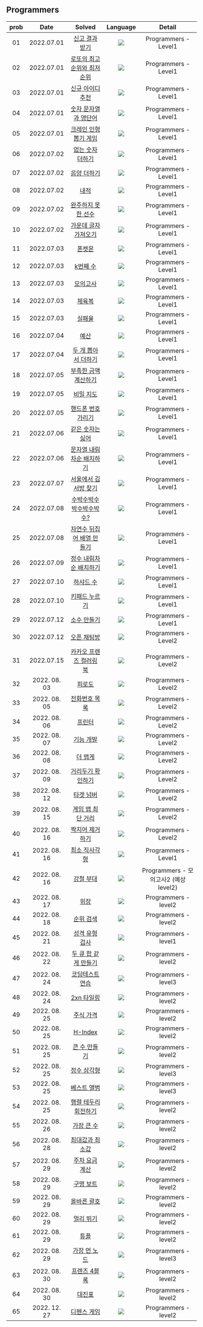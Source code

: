 ## Programmers

  
| prob |   Date   | Solved | Language | Detail |
| :---: | :----------: | :---------------: | :---: | :---: |
| 01 | 2022.07.01 | [신고 결과 받기](https://github.com/sey2/CodingTest/blob/master/programmers/ReportResult.java) |<img src="https://img.shields.io/badge/java-007396?style=for-the-badge&logo=java&logoColor=white"> | Programmers - Level1 |
| 02 | 2022.07.01 | [로또의 최고 순위와 최저 순위](https://github.com/sey2/CodingTest/blob/master/programmers/Lotto.java) |<img src="https://img.shields.io/badge/java-007396?style=for-the-badge&logo=java&logoColor=white"> | Programmers - Level1 |
| 03 | 2022.07.01 | [신규 아이디 추천](https://github.com/sey2/CodingTest/blob/master/programmers/RecommandNewId.java) |<img src="https://img.shields.io/badge/java-007396?style=for-the-badge&logo=java&logoColor=white"> | Programmers - Level1 |
| 04 | 2022.07.01 |  [숫자 문자열과 영단어](https://github.com/sey2/CodingTest/blob/master/programmers/IntStrAndEngWord.java) |<img src="https://img.shields.io/badge/java-007396?style=for-the-badge&logo=java&logoColor=white"> | Programmers - Level1 |
| 05 | 2022.07.01 |  [크레인 인형뽑기 게임](https://github.com/sey2/CodingTest/blob/master/programmers/Crane.java) |<img src="https://img.shields.io/badge/java-007396?style=for-the-badge&logo=java&logoColor=white"> | Programmers - Level1 |
| 06 | 2022.07.02 |  [없는 숫자 더하기](https://github.com/sey2/CodingTest/blob/master/programmers/AddNumber.java) |<img src="https://img.shields.io/badge/java-007396?style=for-the-badge&logo=java&logoColor=white"> | Programmers - Level1 |
| 07 | 2022.07.02 | [음양 더하기](https://github.com/sey2/CodingTest/blob/master/programmers/AddAbs.java) |<img src="https://img.shields.io/badge/java-007396?style=for-the-badge&logo=java&logoColor=white"> | Programmers - Level1 |
| 08 | 2022.07.02 |[내적](https://github.com/sey2/CodingTest/blob/master/programmers/Inner.java) |<img src="https://img.shields.io/badge/java-007396?style=for-the-badge&logo=java&logoColor=white"> | Programmers - Level1 |
| 09 | 2022.07.02 | [완주하지 못한 선수](https://github.com/sey2/CodingTest/blob/master/programmers/UnsuccessfulRunner.java) |<img src="https://img.shields.io/badge/java-007396?style=for-the-badge&logo=java&logoColor=white"> | Programmers - Level1 |
| 10 | 2022.07.02 | [가운데 글자 가져오기](https://github.com/sey2/CodingTest/blob/master/programmers/MiddleLetter.java) |<img src="https://img.shields.io/badge/java-007396?style=for-the-badge&logo=java&logoColor=white"> | Programmers - Level1 |
| 11 | 2022.07.03 | [폰켓몬](https://github.com/sey2/CodingTest/blob/master/programmers/Ponketmon.java) |<img src="https://img.shields.io/badge/java-007396?style=for-the-badge&logo=java&logoColor=white"> | Programmers - Level1 |
| 12 | 2022.07.03 | [k번째 수](https://github.com/sey2/CodingTest/blob/master/programmers/KthNumber.java) |<img src="https://img.shields.io/badge/java-007396?style=for-the-badge&logo=java&logoColor=white"> | Programmers - Level1 |
| 13 | 2022.07.03 | [모의고사](https://github.com/sey2/CodingTest/blob/master/programmers/MockTest.java) |<img src="https://img.shields.io/badge/java-007396?style=for-the-badge&logo=java&logoColor=white"> | Programmers - Level1 |
| 14 | 2022.07.03 | [체육복](https://github.com/sey2/CodingTest/blob/master/programmers/GymClothes.java) |<img src="https://img.shields.io/badge/java-007396?style=for-the-badge&logo=java&logoColor=white"> | Programmers - Level1 |
| 15 | 2022.07.03 | [실패율](https://github.com/sey2/CodingTest/blob/master/programmers/FailureRate.java) |<img src="https://img.shields.io/badge/java-007396?style=for-the-badge&logo=java&logoColor=white"> | Programmers - Level1 |
| 16 | 2022.07.04 | [예산](https://github.com/sey2/CodingTest/blob/master/programmers/Budget.java) |<img src="https://img.shields.io/badge/java-007396?style=for-the-badge&logo=java&logoColor=white"> | Programmers - Level1 |
| 17 | 2022.07.04 | [두 개 뽑아서 더하기](https://github.com/sey2/CodingTest/blob/master/programmers/PickTwoAdd.java) |<img src="https://img.shields.io/badge/java-007396?style=for-the-badge&logo=java&logoColor=white"> | Programmers - Level1 |
| 18 | 2022.07.05 | [부족한 금액 계산하기](https://github.com/sey2/CodingTest/blob/master/programmers/Shortfall.java) |<img src="https://img.shields.io/badge/java-007396?style=for-the-badge&logo=java&logoColor=white"> | Programmers - Level1 |
| 19 | 2022.07.05 | [비밀 지도](https://github.com/sey2/CodingTest/blob/master/programmers/SecreateMap.java) |<img src="https://img.shields.io/badge/java-007396?style=for-the-badge&logo=java&logoColor=white"> | Programmers - Level1 |
| 20 | 2022.07.05 | [핸드폰 번호 가리기](https://github.com/sey2/CodingTest/blob/master/programmers/CoverPnNumber.java) |<img src="https://img.shields.io/badge/java-007396?style=for-the-badge&logo=java&logoColor=white"> | Programmers - Level1 |
| 21 | 2022.07.06 | [같은 숫자는 싫어](https://github.com/sey2/CodingTest/blob/master/programmers/HateSameNumber.java) |<img src="https://img.shields.io/badge/java-007396?style=for-the-badge&logo=java&logoColor=white"> | Programmers - Level1 |
| 22 | 2022.07.06 | [문자열 내림차순 배치하기](https://github.com/sey2/CodingTest/blob/master/programmers/StringReverse.java) |<img src="https://img.shields.io/badge/java-007396?style=for-the-badge&logo=java&logoColor=white"> | Programmers - Level1 |
| 23 | 2022.07.07 | [서울에서 김서방 찾기](https://github.com/sey2/CodingTest/blob/master/programmers/FindKim.java) |<img src="https://img.shields.io/badge/java-007396?style=for-the-badge&logo=java&logoColor=white"> | Programmers - Level1 |
| 24 | 2022.07.08 | [수박수박수박수박수박수? ](https://github.com/sey2/CodingTest/blob/master/programmers/WaterMelon.java) |<img src="https://img.shields.io/badge/java-007396?style=for-the-badge&logo=java&logoColor=white"> | Programmers - Level1 |
| 25 | 2022.07.08 | [자연수 뒤집어 배열 만들기 ](https://github.com/sey2/CodingTest/blob/master/programmers/MakeArray.java) |<img src="https://img.shields.io/badge/java-007396?style=for-the-badge&logo=java&logoColor=white"> | Programmers - Level1 
| 26 | 2022.07.09 | [정수 내림차순 배치하기](https://github.com/sey2/CodingTest/blob/master/programmers/IntReverse.java) |<img src="https://img.shields.io/badge/java-007396?style=for-the-badge&logo=java&logoColor=white"> | Programmers - Level1 |
| 27 | 2022.07.10 | [하샤드 수](https://github.com/sey2/CodingTest/blob/master/programmers/Harshad.java) |<img src="https://img.shields.io/badge/java-007396?style=for-the-badge&logo=java&logoColor=white"> | Programmers - Level1 |
| 28 | 2022.07.10 | [키패드 누르기](https://github.com/sey2/CodingTest/blob/master/programmers/KeyPad.java) |<img src="https://img.shields.io/badge/java-007396?style=for-the-badge&logo=java&logoColor=white"> | Programmers - Level1 |
| 29 | 2022.07.12 | [소수 만들기](https://github.com/sey2/CodingTest/blob/master/programmers/MakePrime.java) |<img src="https://img.shields.io/badge/java-007396?style=for-the-badge&logo=java&logoColor=white"> | Programmers - Level1 |
| 30 | 2022.07.12| [오픈 채팅방](https://github.com/sey2/CodingTest/blob/master/programmers/OpenChat.java) |<img src="https://img.shields.io/badge/java-007396?style=for-the-badge&logo=java&logoColor=white"> | Programmers - Level2 |
| 31 | 2022.07.15 | [카카오 프렌즈 컬러링 북](https://github.com/sey2/CodingTest/blob/master/programmers/ColorBook.java) |<img src="https://img.shields.io/badge/java-007396?style=for-the-badge&logo=java&logoColor=white"> | Programmers - Level2 |
| 32 | 2022. 08. 03 | [피로도](https://github.com/sey2/CodingTest/blob/master/programmers/Stamina.java) |<img src="https://img.shields.io/badge/java-007396?style=for-the-badge&logo=java&logoColor=white"> | Programmers - Level2 |
| 33 | 2022. 08. 05 | [전화번호 목록](https://github.com/sey2/CodingTest/blob/master/programmers/PhoneBook.java) |<img src="https://img.shields.io/badge/java-007396?style=for-the-badge&logo=java&logoColor=white"> | Programmers - Level2 |
| 34 | 2022. 08. 06 | [프린터](https://github.com/sey2/CodingTest/blob/master/programmers/Printer.java) |<img src="https://img.shields.io/badge/java-007396?style=for-the-badge&logo=java&logoColor=white"> | Programmers - Level2 |
| 35 | 2022. 08. 07 | [기능 개발](https://github.com/sey2/CodingTest/blob/master/programmers/Develop.java) |<img src="https://img.shields.io/badge/java-007396?style=for-the-badge&logo=java&logoColor=white"> | Programmers - Level2 |
| 36 | 2022. 08. 08 | [더 맵게](https://github.com/sey2/CodingTest/blob/master/programmers/Spicy.java) |<img src="https://img.shields.io/badge/java-007396?style=for-the-badge&logo=java&logoColor=white"> | Programmers - Level2 |
| 37 | 2022. 08. 09 | [거리두기 확인하기](https://github.com/sey2/CodingTest/blob/master/programmers/CheckDistance.java) |<img src="https://img.shields.io/badge/java-007396?style=for-the-badge&logo=java&logoColor=white"> | Programmers - Level2 |
| 38 | 2022. 08. 12 | [타겟 넘버](https://github.com/sey2/CodingTest/blob/master/programmers/TargetNumber.java) |<img src="https://img.shields.io/badge/java-007396?style=for-the-badge&logo=java&logoColor=white"> | Programmers - Level2 |
| 39 | 2022. 08. 15 | [게임 맵 최단 거리](https://github.com/sey2/CodingTest/blob/master/programmers/GameMap.java) |<img src="https://img.shields.io/badge/java-007396?style=for-the-badge&logo=java&logoColor=white"> | Programmers - Level2 |
| 40 | 2022. 08. 16 | [짝지어 제거하기](https://github.com/sey2/CodingTest/blob/master/programmers/PairDelete.java) |<img src="https://img.shields.io/badge/java-007396?style=for-the-badge&logo=java&logoColor=white"> | Programmers - Level2 |
| 41 | 2022. 08. 16 | [최소 직사각형](https://github.com/sey2/CodingTest/blob/master/programmers/MinRec.java) |<img src="https://img.shields.io/badge/java-007396?style=for-the-badge&logo=java&logoColor=white"> | Programmers - Level1 |
| 42 | 2022. 08. 16 | [강철 부대](https://github.com/sey2/CodingTest/blob/master/programmers/SteelUnit.java) |<img src="https://img.shields.io/badge/java-007396?style=for-the-badge&logo=java&logoColor=white"> | Programmers - 모의고사2 (예상 level2) |
| 43 | 2022. 08. 17 | [위장](https://github.com/sey2/CodingTest/blob/master/programmers/Camouflage.java) |<img src="https://img.shields.io/badge/java-007396?style=for-the-badge&logo=java&logoColor=white"> | Programmers - level2 |
| 44 | 2022. 08. 18 | [순위 검색](https://github.com/sey2/CodingTest/blob/master/programmers/SearchRank.java) |<img src="https://img.shields.io/badge/java-007396?style=for-the-badge&logo=java&logoColor=white"> | Programmers - level2 |
| 45 | 2022. 08. 21 | [성격 유형 검사](https://github.com/sey2/CodingTest/blob/master/programmers/Kbti.java) |<img src="https://img.shields.io/badge/java-007396?style=for-the-badge&logo=java&logoColor=white"> | Programmers - level1 |
| 46 | 2022. 08. 22 | [두 큐 합 같게 만들기](https://github.com/sey2/CodingTest/blob/master/programmers/QueueSum.java) |<img src="https://img.shields.io/badge/java-007396?style=for-the-badge&logo=java&logoColor=white"> | Programmers - level2 |
| 47 | 2022. 08. 24 | [코딩테스트 연습](https://github.com/sey2/CodingTest/blob/master/programmers/CodingTest.java) |<img src="https://img.shields.io/badge/java-007396?style=for-the-badge&logo=java&logoColor=white"> | Programmers - level3 |
| 48 | 2022. 08. 24 | [2xn 타일링](https://github.com/sey2/CodingTest/blob/master/programmers/Tiling2xN.java) |<img src="https://img.shields.io/badge/java-007396?style=for-the-badge&logo=java&logoColor=white"> | Programmers - level2 |
| 49 | 2022. 08. 25 | [주식 가격](https://github.com/sey2/CodingTest/blob/master/programmers/StockPrice.java) |<img src="https://img.shields.io/badge/java-007396?style=for-the-badge&logo=java&logoColor=white"> | Programmers - level2 |
| 50 | 2022. 08. 25 | [H-Index](https://github.com/sey2/CodingTest/blob/master/programmers/StockPrice.java) |<img src="https://img.shields.io/badge/java-007396?style=for-the-badge&logo=java&logoColor=white"> | Programmers - level2 |
| 51 | 2022. 08. 25 | [큰 수 만들기](https://github.com/sey2/CodingTest/blob/master/programmers/MakeBigNum.java) |<img src="https://img.shields.io/badge/java-007396?style=for-the-badge&logo=java&logoColor=white"> | Programmers - level2 |
| 52 | 2022. 08. 25 | [정수 삼각형](https://github.com/sey2/CodingTest/blob/master/programmers/IntegerTriangle.java) |<img src="https://img.shields.io/badge/java-007396?style=for-the-badge&logo=java&logoColor=white"> | Programmers - level3 |
| 53 | 2022. 08. 25 | [베스트 앨범](https://github.com/sey2/CodingTest/blob/master/programmers/BestAlbum.java) |<img src="https://img.shields.io/badge/java-007396?style=for-the-badge&logo=java&logoColor=white"> | Programmers - level3 |
| 54 | 2022. 08. 25 | [행렬 테두리 회전하기](https://github.com/sey2/CodingTest/blob/master/programmers/RotateArray.java) |<img src="https://img.shields.io/badge/java-007396?style=for-the-badge&logo=java&logoColor=white"> | Programmers - level2 |
| 55 | 2022. 08. 26 | [가장 큰 수](https://github.com/sey2/CodingTest/blob/master/programmers/BigNumber.java) |<img src="https://img.shields.io/badge/java-007396?style=for-the-badge&logo=java&logoColor=white"> | Programmers - level2 |
| 56 | 2022. 08. 28 | [최대값과 최소값](https://github.com/sey2/CodingTest/blob/master/programmers/MaxMin.java) |<img src="https://img.shields.io/badge/java-007396?style=for-the-badge&logo=java&logoColor=white"> | Programmers - level2 |
| 57 | 2022. 08. 29 | [주차 요금 계산](https://github.com/sey2/CodingTest/blob/master/programmers/ParkingFee.java) |<img src="https://img.shields.io/badge/java-007396?style=for-the-badge&logo=java&logoColor=white"> | Programmers - level2 |
| 58 | 2022. 08. 29 | [구명 보트](https://github.com/sey2/CodingTest/blob/master/programmers/LifeBoat.java) |<img src="https://img.shields.io/badge/java-007396?style=for-the-badge&logo=java&logoColor=white"> | Programmers - level2 |
| 59 | 2022. 08. 29 | [올바른 괄호](https://github.com/sey2/CodingTest/blob/master/programmers/Parenthesis.java) |<img src="https://img.shields.io/badge/java-007396?style=for-the-badge&logo=java&logoColor=white"> | Programmers - level2 |
| 60 | 2022. 08. 29 | [멀리 뛰기](https://github.com/sey2/CodingTest/blob/master/programmers/LongJump.java) |<img src="https://img.shields.io/badge/java-007396?style=for-the-badge&logo=java&logoColor=white"> | Programmers - level2 |
| 61 | 2022. 08. 29 | [튜플](https://github.com/sey2/CodingTest/blob/master/programmers/Tuple.java) |<img src="https://img.shields.io/badge/java-007396?style=for-the-badge&logo=java&logoColor=white"> | Programmers - level2 |
| 62 | 2022. 08. 29 | [가장 먼 노드](https://github.com/sey2/CodingTest/blob/master/programmers/FarthestNode.java) |<img src="https://img.shields.io/badge/java-007396?style=for-the-badge&logo=java&logoColor=white"> | Programmers - level3 |
| 63 | 2022. 08. 30 | [프렌즈 4블록](https://github.com/sey2/CodingTest/blob/master/programmers/Block4.java) |<img src="https://img.shields.io/badge/java-007396?style=for-the-badge&logo=java&logoColor=white"> | Programmers - level2 |
| 64 | 2022. 08. 30 | [대진표](https://github.com/sey2/CodingTest/blob/master/programmers/Tournament.java) |<img src="https://img.shields.io/badge/java-007396?style=for-the-badge&logo=java&logoColor=white"> | Programmers - level2 |
| 65 | 2022. 12. 27 | [디펜스 게임](https://github.com/sey2/CodingTest/blob/master/programmers/DefenseGame.java) |<img src="https://img.shields.io/badge/java-007396?style=for-the-badge&logo=java&logoColor=white"> | Programmers - level2 |





